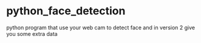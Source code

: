 # python_face_detection
python program that use your web cam to detect face and in version 2 give you some extra data
